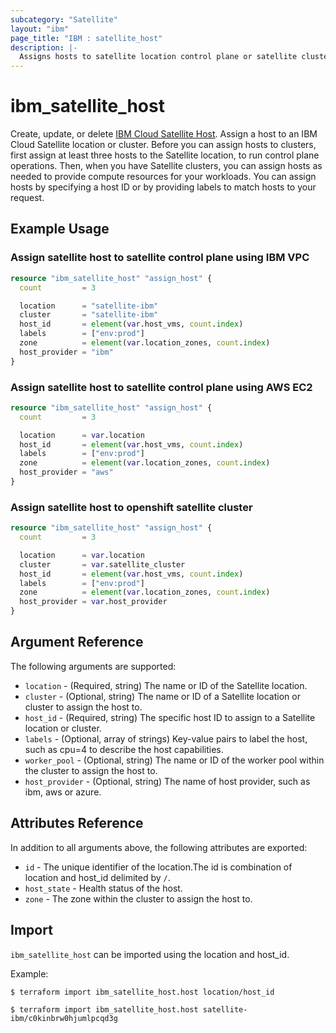 ```yaml
---
subcategory: "Satellite"
layout: "ibm"
page_title: "IBM : satellite_host"
description: |-
  Assigns hosts to satellite location control plane or satellite cluster.
---
```


# ibm\_satellite_host

Create, update, or delete [IBM Cloud Satellite Host](https://cloud.ibm.com/docs/satellite?topic=satellite-hosts). Assign a host to an IBM Cloud Satellite location or cluster. Before you can assign hosts to clusters, first assign at least three hosts to the Satellite location, to run control plane operations. Then, when you have Satellite clusters, you can assign hosts as needed to provide compute resources for your workloads. You can assign hosts by specifying a host ID or by providing labels to match hosts to your request.


## Example Usage

###  Assign satellite host to satellite control plane using IBM VPC

```terraform
resource "ibm_satellite_host" "assign_host" {
  count         = 3

  location      = "satellite-ibm"
  cluster       = "satellite-ibm"
  host_id       = element(var.host_vms, count.index)
  labels        = ["env:prod"]
  zone          = element(var.location_zones, count.index)
  host_provider = "ibm"
}

```

###  Assign satellite host to satellite control plane using AWS EC2

```terraform
resource "ibm_satellite_host" "assign_host" {
  count         = 3

  location      = var.location
  host_id       = element(var.host_vms, count.index)
  labels        = ["env:prod"]
  zone          = element(var.location_zones, count.index)
  host_provider = "aws"
}

```

###  Assign satellite host to openshift satellite cluster

```terraform
resource "ibm_satellite_host" "assign_host" {
  count         = 3

  location      = var.location
  cluster       = var.satellite_cluster
  host_id       = element(var.host_vms, count.index)
  labels        = ["env:prod"]
  zone          = element(var.location_zones, count.index)
  host_provider = var.host_provider
}

```

## Argument Reference

The following arguments are supported:

* `location` - (Required, string) The name or ID of the Satellite location.
* `cluster` - (Optional, string) The name or ID of a Satellite location or cluster to assign the host to.
* `host_id` - (Required, string) The specific host ID to assign to a Satellite location or cluster.
* `labels` - (Optional, array of strings) Key-value pairs to label the host, such as cpu=4 to describe the host capabilities.
* `worker_pool` - (Optional, string) The name or ID of the worker pool within the cluster to assign the host to.
* `host_provider` - (Optional, string) The name of host provider, such as ibm, aws or azure.


## Attributes Reference

In addition to all arguments above, the following attributes are exported:

* `id`   - The unique identifier of the location.The id is combination of location and host_id delimited by `/`.
* `host_state` - Health status of the host.
* `zone` - The zone within the cluster to assign the host to.

## Import

`ibm_satellite_host` can be imported using the location and host_id.

Example:

```
$ terraform import ibm_satellite_host.host location/host_id

$ terraform import ibm_satellite_host.host satellite-ibm/c0kinbrw0hjumlpcqd3g

```
